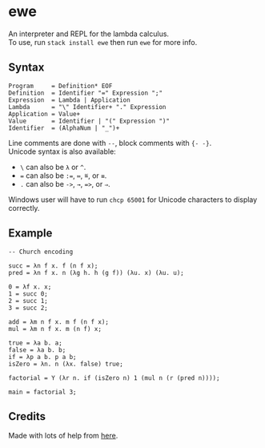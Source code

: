 # ewe

An interpreter and REPL for the lambda calculus.  
To use, run `stack install ewe` then run `ewe` for more info.  

## Syntax

```
Program     = Definition* EOF
Definition  = Identifier "=" Expression ";"
Expression  = Lambda | Application
Lambda      = "\" Identifier+ "." Expression
Application = Value+
Value       = Identifier | "(" Expression ")"
Identifier  = (AlphaNum | "_")+
```
Line comments are done with `--`, block comments with `{- -}`.  
Unicode syntax is also available:
- `\` can also be `λ` or `^`.
- `=` can also be `:=`, `≔`, `≝`, or `≡`.
- `.` can also be `->`, `→`, `=>`, or `⇒`.

Windows user will have to run `chcp 65001` for Unicode characters to display correctly.  

## Example

```
-- Church encoding

succ = λn f x. f (n f x);
pred = λn f x. n (λg h. h (g f)) (λu. x) (λu. u);

0 = λf x. x;
1 = succ 0;
2 = succ 1;
3 = succ 2;

add = λm n f x. m f (n f x);
mul = λm n f x. m (n f) x;

true = λa b. a;
false = λa b. b;
if = λp a b. p a b;
isZero = λn. n (λx. false) true;

factorial = Y (λr n. if (isZero n) 1 (mul n (r (pred n))));

main = factorial 3;
```

## Credits

Made with lots of help from [here](https://crypto.stanford.edu/~blynn/lambda/).  
